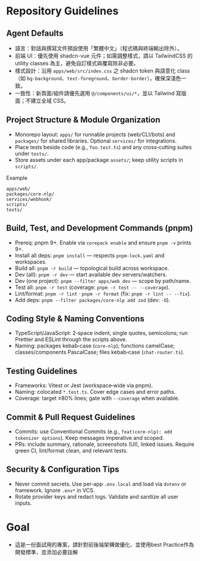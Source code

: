 # Repository Guidelines

## Agent Defaults
- 語言：對話與撰寫文件預設使用「繁體中文」（程式碼與終端輸出除外）。
- 前端 UI：優先使用 shadcn-vue 元件；如需調整樣式，請以 TailwindCSS 的 utility classes 為主，避免自訂樣式與覆寫除非必要。
- 樣式設計：沿用 `apps/web/src/index.css` 之 shadcn token 與語意化 class（如 `bg-background`、`text-foreground`、`border-border`），確保深淺色一致。
- 一致性：新頁面/組件請優先選用 `@/components/ui/*`，並以 Tailwind 寫版面；不建立全域 CSS。

## Project Structure & Module Organization
- Monorepo layout: `apps/` for runnable projects (web/CLI/bots) and `packages/` for shared libraries. Optional `services/` for integrations.
- Place tests beside code (e.g., `foo.test.ts`) and any cross‑cutting suites under `tests/`.
- Store assets under each app/package `assets/`; keep utility scripts in `scripts/`.

Example
```
apps/web/
packages/core-nlp/
services/webhook/
scripts/
tests/
```

## Build, Test, and Development Commands (pnpm)
- Prereq: pnpm 9+. Enable via `corepack enable` and ensure `pnpm -v` prints 9+.
- Install all deps: `pnpm install` — respects `pnpm-lock.yaml` and workspaces.
- Build all: `pnpm -r build` — topological build across workspace.
- Dev (all): `pnpm -r dev` — start available dev servers/watchers.
- Dev (one project): `pnpm --filter apps/web dev` — scope by path/name.
- Test all: `pnpm -r test` (coverage: `pnpm -r test -- --coverage`).
- Lint/format: `pnpm -r lint` · `pnpm -r format` (fix: `pnpm -r lint -- --fix`).
- Add deps: `pnpm --filter packages/core-nlp add zod` (dev: `-D`).

## Coding Style & Naming Conventions
- TypeScript/JavaScript: 2‑space indent, single quotes, semicolons; run Prettier and ESLint through the scripts above.
- Naming: packages kebab‑case (`core-nlp`); functions camelCase; classes/components PascalCase; files kebab‑case (`chat-router.ts`).

## Testing Guidelines
- Frameworks: Vitest or Jest (workspace‑wide via pnpm).
- Naming: colocated `*.test.ts`. Cover edge cases and error paths.
- Coverage: target ≥80% lines; gate with `--coverage` when available.

## Commit & Pull Request Guidelines
- Commits: use Conventional Commits (e.g., `feat(core-nlp): add tokenizer options`). Keep messages imperative and scoped.
- PRs: include summary, rationale, screenshots (UI), linked issues. Require green CI, lint/format clean, and relevant tests.

## Security & Configuration Tips
- Never commit secrets. Use per‑app `.env.local` and load via `dotenv` or framework. Ignore `.env*` in VCS.
- Rotate provider keys and redact logs. Validate and sanitize all user inputs.

# Goal
- 這是一份面試用的專案，請針對前後端架構做優化、並使用best Practice作為開發標準，並添加必要註解
